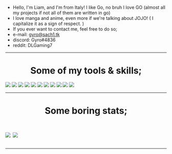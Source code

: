 + Hello, I'm Liam, and I'm from Italy! I like Go, no bruh I love GO 
  (almost all my projects if not all of them are written in go)
+ I love manga and anime, even more if we're talking about JOJO! ( I capitalize it as a sign of respect. )
+ If you ever want to contact me, feel free to do so;
+ e-mail: gyro@sach1.tk
+ discord: Gyro#4836
+ reddit: DLGaming7

---

<h1 align="center">Some of my tools & skills;</h1>
<div>
<img src="https://img.shields.io/badge/go%20-%23323330.svg?&style=for-the-badge&logo=go&logoColor=%23F7DF1E"/>
<img src="https://img.shields.io/badge/c-sharp%20-%2343853D.svg?&style=for-the-badge&logo=c-sharp&logoColor=white"/>
<img src="https://img.shields.io/badge/swift%20-%23007ACC.svg?&style=for-the-badge&logo=swift&logoColor=white"/>
<img src="https://img.shields.io/badge/assembly-%23ED8B00.svg?&style=for-the-badge&logo=assembly&logoColor=white"/>
<img src="https://img.shields.io/badge/git%20-%FCC624.svg?&style=for-the-badge&logo=git&logoColor=white"/>
<img src="https://img.shields.io/badge/github%20-%23121011.svg?&style=for-the-badge&logo=github&logoColor=white"/>
<img src="https://img.shields.io/static/v1?label=IDE&message=GoLand&color=blue&logo=intellij-idea&style=for-the-badge&logoColor=coral">
<img src="https://img.shields.io/static/v1?&label=Distro&message=Feren-OS&color=blue&logo=linux&style=for-the-badge&logoColor=light%20blue">
<img src="https://img.shields.io/static/v1?label=Shell&message=Konsole&color=black&logo=powershell&style=for-the-badge&logoColor=white">
<img src="https://img.shields.io/static/v1?label=Editor&message=Visual%20Studio%20Code&color=cyan&logo=visual-studio-code&style=for-the-badge&logoColor=green">
<img src="https://img.shields.io/static/v1?&label=Software&message=Visual%20Studio&color=purple&logo=visual-studio&style=for-the-badge&logoColor=light%20blue">
</div>

---

<h1 align="center">Some boring stats;<h1>

<a href="https://github.com/ya-sach1/ya-sach1">
   <img align="center" src="https://github-readme-stats.vercel.app/api/top-langs/?username=ya-sach1&hide=shell,lua,vim%20script,dockerfile,javascript&hide_border=true"/></a>
<a href="https://github.com/ya-sach1/ya-sach1">
  <img align="center" src="https://github-readme-stats.vercel.app/api?username=ya-sach1&hide_border=true&show_icons=true&count_private=true&langs_count=10"/>
</a>

---
